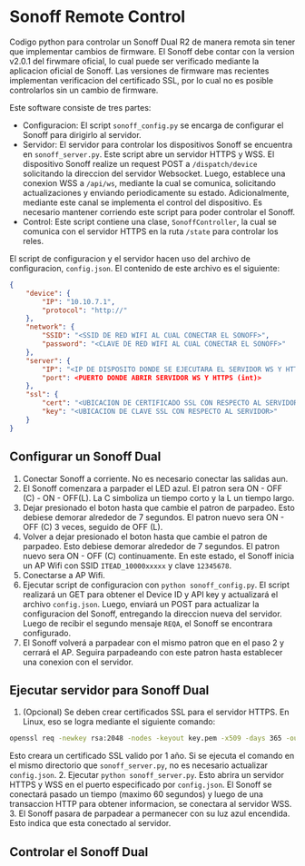 # Sonoff Remote Control

Codigo python para controlar un Sonoff Dual R2 de manera remota sin tener que implementar cambios de firmware. El Sonoff debe contar con la version v2.0.1 del firwmare oficial, lo cual puede ser verificado mediante la aplicacion oficial de Sonoff. Las versiones de firmware mas recientes implementan verificacion del certificado SSL, por lo cual no es posible controlarlos sin un cambio de firmware.

Este software consiste de tres partes:
 * Configuracion: El script `sonoff_config.py` se encarga de configurar el Sonoff para dirigirlo al servidor.
 * Servidor: El servidor para controlar los dispositivos Sonoff se encuentra en `sonoff_server.py`. Este script abre un servidor HTTPS y WSS. El dispositivo Sonoff realize un request POST a `/dispatch/device` solicitando la direccion del servidor Websocket. Luego, establece una conexion WSS a `/api/ws`, mediante la cual se comunica, solicitando actualizaciones y enviando periodicamente su estado. Adicionalmente, mediante este canal se implementa el control del dispositivo. Es necesario mantener corriendo este script para poder controlar el Sonoff.
 * Control: Este script contiene una clase, `SonoffController`, la cual se comunica con el servidor HTTPS en la ruta `/state` para controlar los reles.

El script de configuracion y el servidor hacen uso del archivo de configuracion, `config.json`. El contenido de este archivo es el siguiente:

```json
{
    "device": {
        "IP": "10.10.7.1",
        "protocol": "http://"
    },
    "network": {
        "SSID": "<SSID DE RED WIFI AL CUAL CONECTAR EL SONOFF>",
        "password": "<CLAVE DE RED WIFI AL CUAL CONECTAR EL SONOFF>"
    },
    "server": {
        "IP": "<IP DE DISPOSITO DONDE SE EJECUTARA EL SERVIDOR WS Y HTTPS>",
        "port": <PUERTO DONDE ABRIR SERVIDOR WS Y HTTPS (int)>
    },
    "ssl": {
        "cert": "<UBICACION DE CERTIFICADO SSL CON RESPECTO AL SERVIDOR>",
        "key": "<UBICACION DE CLAVE SSL CON RESPECTO AL SERVIDOR>"
    }
}
```

## Configurar un Sonoff Dual

 1. Conectar Sonoff a corriente. No es necesario conectar las salidas aun.
 2. El Sonoff comenzara a parpader el LED azul. El patron sera ON - OFF (C) - ON - OFF(L). La C simboliza un tiempo corto y la L un tiempo largo.
 3. Dejar presionado el boton hasta que cambie el patron de parpadeo. Esto debiese demorar alrededor de 7 segundos. El patron nuevo sera ON - OFF (C) 3 veces, seguido de OFF (L).
 4. Volver a dejar presionado el boton hasta que cambie el patron de parpadeo. Esto debiese demorar alrededor de 7 segundos. El patron nuevo sera ON - OFF (C) continuamente. En este estado, el Sonoff inicia un AP Wifi con SSID `ITEAD_10000xxxxx` y clave `12345678`.
 5. Conectarse a AP Wifi.
 6. Ejecutar script de configuracion con `python sonoff_config.py`. El script realizará un GET para obtener el Device ID y API key y actualizará el archivo `config.json`. Luego, enviará un POST para actualizar la configuracion del Sonoff, entregando la direccion nueva del servidor. Luego de recibir el segundo mensaje `REQA`, el Sonoff se encontrara configurado.
 7. El Sonoff volverá a parpadear con el mismo patron que en el paso 2 y cerrará el AP. Seguira parpadeando con este patron hasta establecer una conexion con el servidor.

 ## Ejecutar servidor para Sonoff Dual

 1. (Opcional) Se deben crear certificados SSL para el servidor HTTPS. En Linux, eso se logra mediante el siguiente comando:
 ```bash
openssl req -newkey rsa:2048 -nodes -keyout key.pem -x509 -days 365 -out cert.pem
 ```
 Esto creara un certificado SSL valido por 1 año. Si se ejecuta el comando en el mismo directorio que `sonoff_server.py`, no es necesario actualizar `config.json`.
 2. Ejecutar `python sonoff_server.py`. Esto abrira un servidor HTTPS y WSS en el puerto especificado por `config.json`. El Sonoff se conectará pasado un tiempo (maximo 60 segundos) y luego de una transaccion HTTP para obtener informacion, se conectara al servidor WSS.
 3. El Sonoff pasara de parpadear a permanecer con su luz azul encendida. Esto indica que esta conectado al servidor.

 ## Controlar el Sonoff Dual

 
